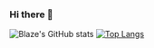 ### Hi there 👋

![Blaze's GitHub stats](https://github-readme-stats.vercel.app/api?username=blazecolby&count_private=true&show_icons=true&theme=dark)
[![Top Langs](https://github-readme-stats.vercel.app/api/top-langs/?username=blazecolby&layout=compact)](https://github.com/blazecolby/github-readme-stats)


<!--
**blazecolby/blazecolby** is a ✨ _special_ ✨ repository because its `README.md` (this file) appears on your GitHub profile.

Here are some ideas to get you started:

- 🔭 I’m currently working on ...
- 🌱 I’m currently learning ...
- 👯 I’m looking to collaborate on ...
- 🤔 I’m looking for help with ...
- 💬 Ask me about ...
- 📫 How to reach me: ...
- 😄 Pronouns: ...
- ⚡ Fun fact: ...
-->
